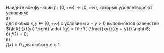 Найдите все функции  $f: [0, +\infty)\rightarrow [0, +\infty)$, которые удовлетворяют условиям:
<br/>
а)  
для любых  $x, y\in [0,  +\infty)$ с условием  $x + y > 0$  выполняется равенство 
$f\left( {xf(y)} \right) \cdot f(y) = f\left( {\frac{{xy}}{{x + y}}} \right)$;
<br/>
б) 
$f(1) = 0$;
<br/>
в)  
$f(x) > 0$  для любого  $x > 1$.